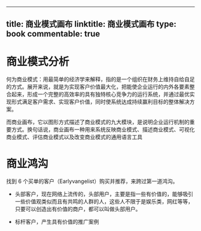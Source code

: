 
---
title: 商业模式画布
linktitle: 商业模式画布
type: book
commentable: true
---

# 商业模式分析

何为商业模式：用最简单的经济学来解释，指的是一个组织在财务上维持自给自足的方式。展开来说，就是为实现客户价值最大化，把能使企业运行的内外各要素整合起来，形成一个完整的高效率的具有独特核心竞争力的运行系统，并通过最优实现形式满足客户需求、实现客户价值，同时使系统达成持续赢利目标的整体解决方案。

而商业画布，它以图形方式描述了商业模式的九大模块，是说明企业运行机制的重要方式。换句话说，商业画布一种用来系统反映商业模式、描述商业模式、可视化商业模式、评估商业模式以及改变商业模式的通用语言工具

# 商业鸿沟

找到 6 个买单的客户（Earlyvangelist）购买并推荐，来跨过第一道鸿沟。

- 头部客户，现在网络上流传的，头部用户，主要是指一些有价值的，能够吸引一些价值观类似而且有共鸣的人群的人，这些人不限于是娱乐类，网红等等，只要可以创造出有价值的商户，都可以叫做头部用户。

- 标杆客户，产生具有价值的推广案例

    